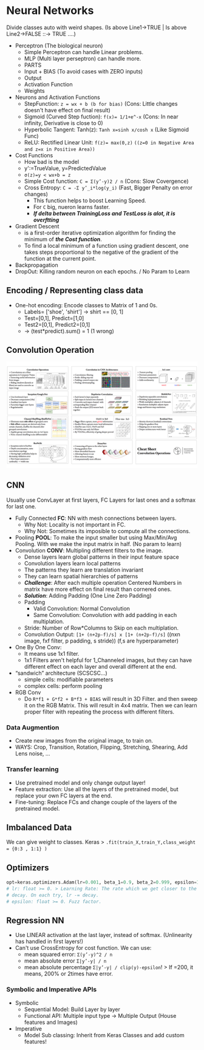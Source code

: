 # Neural Networks

Divide classes auto with weird shapes. (Is above Line1->TRUE | Is above Line2->FALSE ::-> TRUE ....)

- Perceptron (The biological neuron)
  - Simple Perceptron can handle Linear problems.
  - MLP (Multi layer perseptron) can handle more.
  - PARTS
  - Input + BIAS (To avoid cases with ZERO inputs)
  - Output
  - Activation Function
  - Weights
- Neurons and Activation Functions
  - StepFunction: `z = wx + b (b for bias)` (Cons: Little changes doesn't have effect on final result)
  - Sigmoid (Curved Step fuction): `f(x)= 1/1+e^-x` (Cons: In near infinity, Derivative is close to 0)
  - Hyperbolic Tangent: Tanh(z): `Tanh x=sinh x/cosh x` (Like Sigmoid Func)
  - ReLU: Rectified Linear Unit: `f(z)= max(0,z)` `((z=0 in Negative Area and z=x in Positive Area))`
- Cost Functions
  - How bad is the model
  - y':=TrueValue, y=PredictedValue
  - `σ(z)=y < wx+b = z`
  - Simple Cost function: `C = Σ(y’-y)2 / n` (Cons: Slow Covergence)
  - Cross Entropy: `C = -Σ y’_i*log(y_i)` (Fast, Bigger Penalty on error changes)
    - This function helps to boost Learning Speed.
    - For `C` big, nueron learns faster.
    - **_If delta between TrainingLoss and TestLoss is alot, it is overftting_**
- Gradient Descent
  - is a first-order iterative optimization algorithm for finding the minimum of **_the Cost function_**.
  - To find a local minimum of a function using gradient descent, one takes steps proportional to the negative of the gradient of the function at the current point.
- Backpropagation
- DropOut: Killing random neuron on each epochs. / No Param to Learn

## Encoding / Representing class data

- One-hot encoding: Encode classes to Matrix of 1 and 0s.
  - Labels= ['shoe', 'shirt'] -> shirt == [0, 1]
  - Test=[0,1], Predict=[1,0]
  - Test2=[0,1], Predict2=[0,1]
  - -> (test\*predict).sum() = 1 (1 wrong)

## Convolution Operation

![Convolution Operation](./assets/co-cheatsheet.png)

## CNN

Usually use ConvLayer at first layers, FC Layers for last ones and a softmax for last one.

- Fully Connected **FC**: NN with mesh connections between layers.
  - Why Not: Locality is not important in FC.
  - Why Not: Sometimes its imposible to compute all the connections.
- Pooling **POOL**: To make the input smaller but using Max/Min/Avg Pooling. With we make the input matrix in half. (No param to learn)
- Convolution **CONV**: Multipling different filters to the image.
  - Dense layers learn global patterns in their input feature space
  - Convolution layers learn local patterns
  - The patterns they learn are translation invariant
  - They can learn spatial hierarchies of patterns
  - **_Challenge_**: After each multiple operation Centered Numbers in matrix have more effect on final result than cornered ones.
  - **_Solution_**: Adding Padding (One Line Zero Padding)
  - Padding
    - Valid Convolution: Normal Convolution
    - Same Convolution: Convolution with add padding in each multiplation.
  - Stride: Number of Row\*Columns to Skip on each multiplation.
  - Convolution Output: `[1+ (n+2p-f)/s] x [1+ (n+2p-f)/s]` ((nxn image, fxf filter, p padding, s stride)) (f,s are hyperparameter)
- One By One Conv:
  - It means use 1x1 filter.
  - 1x1 Filters aren't helpful for 1_Channeled images, but they can have different effect on each layer and overall different at the end.
- “sandwich” architecture (SCSCSC...)
  - simple cells: modifiable parameters
  - complex cells: perform pooling
- RGB Conv
  - Do `R*f1 + G*f2 + B*f3 + BIAS` will result in 3D Filter. and then sweep it on the RGB Matrix. This will result in 4x4 matrix. Then we can learn proper filter with repeating the process with different filters.

### Data Augmention

- Create new images from the original image, to train on.
- WAYS: Crop, Transition, Rotation, Flipping, Stretching, Shearing, Add Lens noise, ...

### Transfer learning

- Use pretrained model and only change output layer!
- Feature extraction: Use all the layers of the pretrained model, but replace your own FC layers at the end.
- Fine-tuning: Replace FCs and change couple of the layers of the pretrained model.

## Imbalanced Data

We can give weight to classes. Keras > `.fit(train_X,train_Y,class_weight = {0:3 , 1:1} )`

## Optimizers

```py
opt=keras.optimizers.Adam(lr=0.001, beta_1=0.9, beta_2=0.999, epsilon=1e-8, decay=1e-3/200)
# lr: float >= 0. > Learning Rate: The rate which we get closer to the min loss.
# decay. On each try, lr -= decay.
# epsilon: float >= 0. Fuzz factor.
```

## Regression NN

- Use LINEAR activation at the last layer, instead of softmax. (Unlinearity has handled in first layers!)
- Can't use CrossEntropy for cost function. We can use:
  - mean squared error: `Σ(y’-y)^2 / n`
  - mean absolute error `Σ|y’-y| / n`
  - mean absolute percentage `Σ|y’-y| / clip(y)-epsilon`! > If =200, it means, 200% or 2times have error.

### Symbolic and Imperative APIs

- Symbolic
  - Sequential Model: Build Layer by layer
  - Functional API: Multiple input type -> Multiple Output (House features and Images)
- Imperative
  - Model Sub classing: Inherit from Keras Classes and add custom features!
